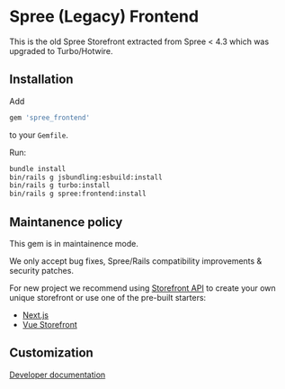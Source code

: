 # Spree (Legacy) Frontend

This is the old Spree Storefront extracted from Spree < 4.3 which was upgraded to Turbo/Hotwire.

## Installation

Add

```ruby
gem 'spree_frontend'
```

to your `Gemfile`.

Run:

```bash
bundle install
bin/rails g jsbundling:esbuild:install
bin/rails g turbo:install
bin/rails g spree:frontend:install
```

## Maintanence policy

This gem is in maintainence mode.

We only accept bug fixes, Spree/Rails compatibility improvements & security patches.

For new project we recommend using [Storefront API](https://api.spreecommerce.org/) to create your own unique storefront or use one of the pre-built starters: 

* [Next.js](https://dev-docs.spreecommerce.org/storefronts/next.js-commerce)
* [Vue Storefront](https://dev-docs.spreecommerce.org/storefronts/vue-storefront)

## Customization

[Developer documentation](https://dev-docs.spreecommerce.org/customization/storefront)
